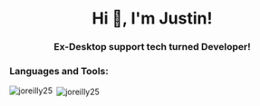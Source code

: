 <!-- <img src='https://github-readme-stats.vercel.app/api?username=joreilly25&count_private=true&show_icons=true&theme=dark&hide_border="true"' />

---

- 🔭 I’m currently working on JavaScript
- 🌱 I’m currently learning to code!
- 👯 I’m looking to collaborate on anything!
- 🤔 I’m looking for help with all things code!
- 💬 Ask me about my martial arts experience!
- 📫 How to reach me: [https://linktr.ee/xithryl](https://linktr.ee/xithryl)
- 😄 Pronouns: he/him

<!--
**joreilly25/joreilly25** is a ✨ _special_ ✨ repository because its `README.md` (this file) appears on your GitHub profile.
### Hi there 👋
Here are some ideas to get you started:
- ⚡ Fun fact:
-->

<h1 align="center">Hi 👋, I'm Justin!</h1>
<h3 align="center">Ex-Desktop support tech turned Developer!</h3>
<!-- 
<h3 align="left">Connect with me:</h3>
<p align="left">
<a href="https://twitter.com/xithryl" target="blank"><img align="center" src="https://www.flaticon.com/svg/vstatic/svg/733/733579.svg?token=exp=1620167732~hmac=16dc7888d6a99cff103a502a088f448c" alt="xithryl" height="30" width="40"" /></a>
<a href="https://www.linkedin.com/in/justinoreilly25/" target="blank"><img align="center" src="https://image.flaticon.com/icons/png/512/174/174857.png" alt="joreilly25" height="30" width="40" /></a>
<a href="https://instagram.com/xithryl" target="blank"><img align="center" src="https://www.flaticon.com/svg/vstatic/svg/174/174855.svg?token=exp=1620167877~hmac=59e3074bfb67521cb72bdbf453477244" alt="xithryl" height="30" width="40" /></a>
</p> -->

<h3 align="left">Languages and Tools:</h3>
<!-- <p align="left"> <a href="https://www.w3schools.com/css/" target="_blank"> <img src="https://raw.githubusercontent.com/devicons/devicon/master/icons/css3/css3-original-wordmark.svg" alt="css3" width="40" height="40"/> </a> <a href="https://www.w3.org/html/" target="_blank"> <img src="https://raw.githubusercontent.com/devicons/devicon/master/icons/html5/html5-original-wordmark.svg" alt="html5" width="40" height="40"/> </a> <a href="https://developer.mozilla.org/en-US/docs/Web/JavaScript" target="_blank"> <img src="https://raw.githubusercontent.com/devicons/devicon/master/icons/javascript/javascript-original.svg" alt="javascript" width="40" height="40"/> </a> </p> -->

<p><img align="left" src="https://github-readme-stats.vercel.app/api/top-langs?username=joreilly25&show_icons=true&theme=dark&locale=en&layout=compact" alt="joreilly25" /></p>

<p>&nbsp;<img align="center" src="https://github-readme-stats.vercel.app/api?username=joreilly25&count_private=true&show_icons=true&theme=dark&hide_border="true"" alt="joreilly25" /></p>

<!-- <p><img align="center" src="https://github-readme-streak-stats.herokuapp.com/?user=joreilly25&theme=dark" alt="joreilly25" /></p>
<p align="left"> <img src="https://komarev.com/ghpvc/?username=joreilly25&label=Profile%20views&color=0e75b6&style=flat" alt="joreilly25" /> </p>
<p align="left"> <a href="https://twitter.com/xithryl" target="blank"><img src="https://img.shields.io/twitter/follow/xithryl?logo=twitter&style=for-the-badge" alt="xithryl" /></a> </p> -->
